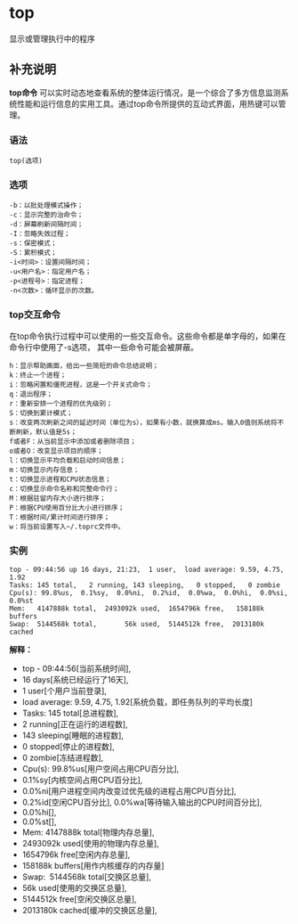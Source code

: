 top
===

显示或管理执行中的程序

## 补充说明

**top命令** 可以实时动态地查看系统的整体运行情况，是一个综合了多方信息监测系统性能和运行信息的实用工具。通过top命令所提供的互动式界面，用热键可以管理。

###  语法

```shell
top(选项)
```

###  选项

```shell
-b：以批处理模式操作；
-c：显示完整的治命令；
-d：屏幕刷新间隔时间；
-I：忽略失效过程；
-s：保密模式；
-S：累积模式；
-i<时间>：设置间隔时间；
-u<用户名>：指定用户名；
-p<进程号>：指定进程；
-n<次数>：循环显示的次数。
```

###  top交互命令

在top命令执行过程中可以使用的一些交互命令。这些命令都是单字母的，如果在命令行中使用了-s选项， 其中一些命令可能会被屏蔽。

```shell
h：显示帮助画面，给出一些简短的命令总结说明；
k：终止一个进程；
i：忽略闲置和僵死进程，这是一个开关式命令；
q：退出程序；
r：重新安排一个进程的优先级别；
S：切换到累计模式；
s：改变两次刷新之间的延迟时间（单位为s），如果有小数，就换算成ms。输入0值则系统将不断刷新，默认值是5s；
f或者F：从当前显示中添加或者删除项目；
o或者O：改变显示项目的顺序；
l：切换显示平均负载和启动时间信息；
m：切换显示内存信息；
t：切换显示进程和CPU状态信息；
c：切换显示命令名称和完整命令行；
M：根据驻留内存大小进行排序；
P：根据CPU使用百分比大小进行排序；
T：根据时间/累计时间进行排序；
w：将当前设置写入~/.toprc文件中。
```

###  实例

```shell
top - 09:44:56 up 16 days, 21:23,  1 user,  load average: 9.59, 4.75, 1.92
Tasks: 145 total,   2 running, 143 sleeping,   0 stopped,   0 zombie
Cpu(s): 99.8%us,  0.1%sy,  0.0%ni,  0.2%id,  0.0%wa,  0.0%hi,  0.0%si,  0.0%st
Mem:   4147888k total,  2493092k used,  1654796k free,   158188k buffers
Swap:  5144568k total,       56k used,  5144512k free,  2013180k cached
```

 **解释：** 

*  top - 09:44:56[当前系统时间],
*  16 days[系统已经运行了16天],
*  1 user[个用户当前登录],
*  load average: 9.59, 4.75, 1.92[系统负载，即任务队列的平均长度]
*  Tasks: 145 total[总进程数],
*  2 running[正在运行的进程数],
*  143 sleeping[睡眠的进程数],
*  0 stopped[停止的进程数],
*  0 zombie[冻结进程数],
*  Cpu(s): 99.8%us[用户空间占用CPU百分比],
*  0.1%sy[内核空间占用CPU百分比],
*  0.0%ni[用户进程空间内改变过优先级的进程占用CPU百分比],
*  0.2%id[空闲CPU百分比], 0.0%wa[等待输入输出的CPU时间百分比],
*  0.0%hi[],
*  0.0%st[],
*  Mem: 4147888k total[物理内存总量],
*  2493092k used[使用的物理内存总量],
*  1654796k free[空闲内存总量],
*  158188k buffers[用作内核缓存的内存量]
*  Swap:  5144568k total[交换区总量],
*  56k used[使用的交换区总量],
*  5144512k free[空闲交换区总量],
*  2013180k cached[缓冲的交换区总量],


<!-- Linux命令行搜索引擎：https://jaywcjlove.github.io/linux-command/ -->